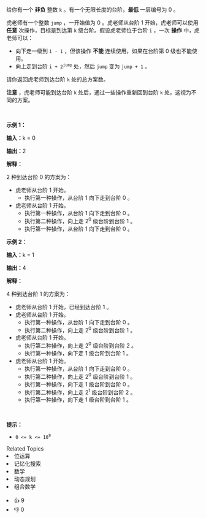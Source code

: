 <p>给你有一个 <strong>非负</strong>&nbsp;整数&nbsp;<code>k</code>&nbsp;。有一个无限长度的台阶，<strong>最低</strong>&nbsp;一层编号为 0 。</p>

<p>虎老师有一个整数&nbsp;<code>jump</code>&nbsp;，一开始值为 0 。虎老师从台阶 1 开始，虎老师可以使用 <strong>任意</strong>&nbsp;次操作，目标是到达第&nbsp;<code>k</code> 级台阶。假设虎老师位于台阶 <code>i</code> ，一次 <strong>操作</strong> 中，虎老师可以：</p>

<ul> 
 <li>向下走一级到&nbsp;<code>i - 1</code>&nbsp;，但该操作&nbsp;<strong>不能</strong>&nbsp;连续使用，如果在台阶第 0 级也不能使用。</li> 
 <li>向上走到台阶&nbsp;<code>i + 2<sup>jump</sup></code>&nbsp;处，然后&nbsp;<code>jump</code>&nbsp;变为&nbsp;<code>jump + 1</code>&nbsp;。</li> 
</ul>

<p>请你返回虎老师到达台阶 <code>k</code>&nbsp;处的总方案数。</p>

<p><b>注意</b>&nbsp;，虎老师可能到达台阶 <code>k</code>&nbsp;处后，通过一些操作重新回到台阶 <code>k</code>&nbsp;处，这视为不同的方案。</p>

<p>&nbsp;</p>

<p><b>示例 1：</b></p>

<div class="example-block"> 
 <p><span class="example-io"><b>输入：</b>k = 0</span></p> 
</div>

<p><span class="example-io"><b>输出：</b>2</span></p>

<p><strong>解释：</strong></p>

<p>2 种到达台阶 0 的方案为：</p>

<ul> 
 <li>虎老师从台阶&nbsp;1 开始。 
  <ul> 
   <li>执行第一种操作，从台阶 1 向下走到台阶 0 。</li> 
  </ul> </li> 
 <li>虎老师从台阶 1 开始。 
  <ul> 
   <li>执行第一种操作，从台阶 1 向下走到台阶 0 。</li> 
   <li>执行第二种操作，向上走 2<sup>0</sup>&nbsp;级台阶到台阶 1 。</li> 
   <li>执行第一种操作，从台阶 1 向下走到台阶 0 。</li> 
  </ul> </li> 
</ul>

<p><strong class="example">示例 2：</strong></p>

<div class="example-block"> 
 <p><span class="example-io"><b>输入：</b>k = 1</span></p> 
</div>

<p><span class="example-io"><b>输出：</b>4</span></p>

<p><strong>解释：</strong></p>

<p>4 种到达台阶 1 的方案为：</p>

<ul> 
 <li>虎老师从台阶 1 开始，已经到达台阶 1 。</li> 
 <li>虎老师从台阶 1 开始。 
  <ul> 
   <li>执行第一种操作，从台阶 1 向下走到台阶 0 。</li> 
   <li>执行第二种操作，向上走 2<sup>0</sup>&nbsp;级台阶到台阶 1 。</li> 
  </ul> </li> 
 <li>虎老师从台阶 1 开始。 
  <ul> 
   <li>执行第二种操作，向上走 2<sup>0</sup>&nbsp;级台阶到台阶 2 。</li> 
   <li>执行第一种操作，向下走 1 级台阶到台阶 1 。</li> 
  </ul> </li> 
 <li>虎老师从台阶 1 开始。 
  <ul> 
   <li>执行第一种操作，从台阶 1 向下走到台阶 0 。</li> 
   <li>执行第二种操作，向上走&nbsp;2<sup>0</sup>&nbsp;级台阶到台阶 1 。</li> 
   <li>执行第一种操作，向下走 1 级台阶到台阶 0 。</li> 
   <li>执行第二种操作，向上走 2<sup>1</sup>&nbsp;级台阶到台阶 2 。</li> 
   <li>执行第一种操作，向下走&nbsp;1 级台阶到台阶 1 。</li> 
  </ul> </li> 
</ul>

<p>&nbsp;</p>

<p><strong>提示：</strong></p>

<ul> 
 <li><code>0 &lt;= k &lt;= 10<sup>9</sup></code></li> 
</ul>

<div><div>Related Topics</div><div><li>位运算</li><li>记忆化搜索</li><li>数学</li><li>动态规划</li><li>组合数学</li></div></div><br><div><li>👍 9</li><li>👎 0</li></div>